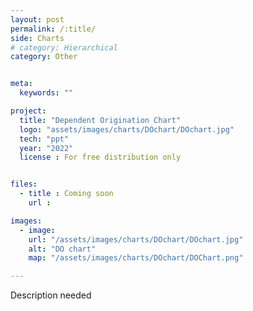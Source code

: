 ```yaml
---
layout: post
permalink: /:title/
side: Charts
# category: Hierarchical
category: Other


meta:
  keywords: ""

project:
  title: "Dependent Origination Chart"
  logo: "assets/images/charts/DOchart/DOchart.jpg"
  tech: "ppt"
  year: "2022"
  license : For free distribution only


files:
  - title : Coming soon
    url :

images:
  - image:
    url: "/assets/images/charts/DOchart/DOchart.jpg"
    alt: "DO chart"
    map: "/assets/images/charts/DOchart/DOChart.png"

---
```

Description needed
